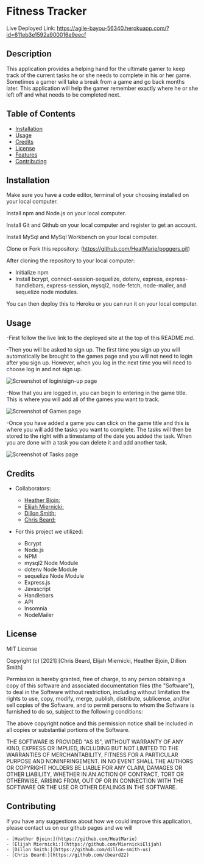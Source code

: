 # Fitness Tracker

Live Deployed Link: https://agile-bayou-56340.herokuapp.com/?id=611eb3e1592a900016e9eecf

## Description

This application provides a helping hand for the ultimate gamer to keep track of the current tasks he or she needs to complete in his or her game. Sometimes a gamer will take a break from a game and go back months later. This application will help the gamer remember exactly where he or she left off and what needs to be completed next. 

## Table of Contents

- [Installation](#installation)
- [Usage](#usage)
- [Credits](#credits)
- [License](#license)
- [Features](#features)
- [Contributing](#contributing)

## Installation

Make sure you have a code editor, terminal of your choosing installed on your local computer.

Install npm and Node.js on your local computer.

Install Git and Github on your local computer and register to get an account.

Install MySql and MySql Workbench on your local computer. 

Clone or Fork this repository: (https://github.com/HeatMarie/poggers.git)

After cloning the repository to your local computer:
- Initialize npm 
- Install bcrypt, connect-session-sequelize, dotenv, express, express-handlebars, express-session, mysql2, node-fetch, node-mailer, and sequelize node modules.

You can then deploy this to Heroku or you can run it on your local computer.

## Usage

-First follow the live link to the deployed site at the top of this README.md.

-Then you will be asked to sign up. The first time you sign up you will automatically be brought to the games page and you will not need to login after you sign up. However, when you log in the next time you will need to choose log in and not sign up. 

![Screenshot of login/sign-up page](./images/loginScreenshot.png)

-Now that you are logged in, you can begin to entering in the game title. This is where you will add all of the games you want to track.

![Screenshot of Games page](./images/gamesScreenshot.png)

-Once you have added a game you can click on the game title and this is where you will add the tasks you want to complete. The tasks will then be stored to the right with a timestamp of the date you added the task. When you are done with a task you can delete it and add another task. 

![Screenshot of Tasks page](./images/addTaskScreenshot.png)

## Credits

- Collaborators:
  - [Heather Bjoin:](https://github.com/HeatMarie)
  - [Elijah Miernicki:](https://github.com/MiernickiElijah)
  - [Dillon Smith:](https://github.com/dillon-smith-us)
  - [Chris Beard:](https://github.com/cbeard22)
  
- For this project we utilized:
    - Bcrypt
    - Node.js
    - NPM
    - mysql2 Node Module
    - dotenv Node Module
    - sequelize Node Module
    - Express.js
    - Javascript
    - Handlebars
    - API
    - Insomnia
    - NodeMailer

## License

MIT License

Copyright (c) [2021] [Chris Beard, Elijah Miernicki, Heather Bjoin, Dillion Smith]

Permission is hereby granted, free of charge, to any person obtaining a copy of this software and associated documentation files (the "Software"), to deal in the Software without restriction, including without limitation the rights to use, copy, modify, merge, publish, distribute, sublicense, and/or sell copies of the Software, and to permit persons to whom the Software is furnished to do so, subject to the following conditions:

The above copyright notice and this permission notice shall be included in all copies or substantial portions of the Software.

THE SOFTWARE IS PROVIDED "AS IS", WITHOUT WARRANTY OF ANY KIND, EXPRESS OR IMPLIED, INCLUDING BUT NOT LIMITED TO THE WARRANTIES OF MERCHANTABILITY, FITNESS FOR A PARTICULAR PURPOSE AND NONINFRINGEMENT. IN NO EVENT SHALL THE AUTHORS OR COPYRIGHT HOLDERS BE LIABLE FOR ANY CLAIM, DAMAGES OR OTHER LIABILITY, WHETHER IN AN ACTION OF CONTRACT, TORT OR OTHERWISE, ARISING FROM, OUT OF OR IN CONNECTION WITH THE SOFTWARE OR THE USE OR OTHER DEALINGS IN THE SOFTWARE.

## Contributing

If you have any suggestions about how we could improve this application, please contact us on our github pages and we will

    - [Heather Bjoin:](https://github.com/HeatMarie)
    - [Elijah Miernicki:](https://github.com/MiernickiElijah)
    - [Dillon Smith:](https://github.com/dillon-smith-us)
    - [Chris Beard:](https://github.com/cbeard22)
